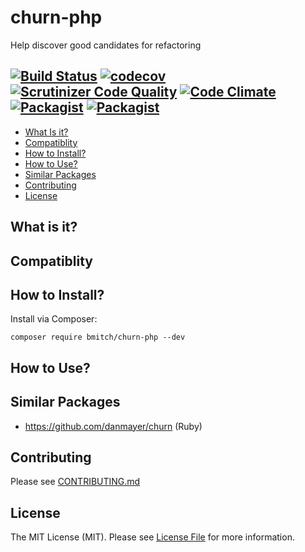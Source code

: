 # churn-php
Help discover good candidates for refactoring

[![Build Status](https://travis-ci.org/bmitch/churn-php.svg?branch=master)](https://travis-ci.org/bmitch/churn-php) [![codecov](https://codecov.io/gh/bmitch/churn-php/branch/master/graph/badge.svg)](https://codecov.io/gh/bmitch/churn-php) [![Scrutinizer Code Quality](https://scrutinizer-ci.com/g/bmitch/churn-php/badges/quality-score.png?b=master)](https://scrutinizer-ci.com/g/bmitch/churn-php/?branch=master) [![Code Climate](https://codeclimate.com/github/bmitch/churn-php/badges/gpa.svg)](https://codeclimate.com/github/bmitch/churn-php) [![Packagist](https://img.shields.io/packagist/v/bmitch/churn-php.svg)]() [![Packagist](https://img.shields.io/packagist/l/bmitch/churn-php.svg)]()
----------

* [What Is it?](#what-is-it)
* [Compatiblity](#compatibility)
* [How to Install?](#how-to-install)
* [How to Use?](#how-to-use)
* [Similar Packages](#similar-packages)
* [Contributing](#contributing)
* [License](#license)

## What is it? ##
## Compatiblity ##

## How to Install? ##

Install via Composer:
```
composer require bmitch/churn-php --dev
```

## How to Use? ##

## Similar Packages
* https://github.com/danmayer/churn (Ruby)

## Contributing ##
Please see [CONTRIBUTING.md](CONTRIBUTING.md)

## License ##

The MIT License (MIT). Please see [License File](LICENSE.md) for more information.
